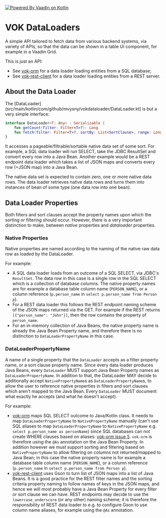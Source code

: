 [![Powered By Vaadin on Kotlin](http://vaadinonkotlin.eu/iconography/vok_badge.svg)](http://vaadinonkotlin.eu)

# VOK DataLoaders

A simple API tailored to fetch data from various backend systems, via
variety of APIs, so that the data can be shown in a table UI component, for example
in a Vaadin Grid.

This is just an API:

* See [vok-orm](https://github.com/mvysny/vok-orm) for a data loader loading
  entities from a SQL database;
* See [vok-rest-client](https://github.com/mvysny/vaadin-on-kotlin/tree/master/vok-rest-client)
  for a data loader loading entities from a REST server.

## About the Data Loader

The [DataLoader](src/main/kotlin/com/github/mvysny/vokdataloader/DataLoader.kt] is but a very simple interface:

```kotlin
interface DataLoader<T: Any> : Serializable {
    fun getCount(filter: Filter<T>?): Long
    fun fetch(filter: Filter<T>?, sortBy: List<SortClause>, range: LongRange): List<T>
}
```

It accesses a pageable/filtrable/sortable native data set of some sort. For example, a SQL data loader will run SELECT, take
the JDBC ResultSet and convert every row into a Java Bean. Another example would be a REST endpoint data loader which
takes a list of JSON maps and converts every row (=JSON map) into a Java Bean.

The native data set is expected to contain zero, one or more native data rows. The data loader retrieves native data rows
and turns them into instances of bean of some type (one data row into one bean).

## Data Loader Properties

Both filters and sort clauses accept the property names upon which the sorting
or filtering should occur. However, there is a very important distinction to make,
between _native_ properties and _dataloader_ properties.

### Native Properties

Native properties are named according to the naming of the native raw data row as loaded by the DataLoader.

For example:

* A SQL data loader loads from an outcome of a SQL SELECT, via JDBC's `ResultSet`. The data row
  in this case is a single row in the SQL SELECT which is a collection of database columns. The native property names are
  for example a database table column name (`PERSON_NAME`), or a column reference (`p.person_name` in
  `select p.person_name from Person p`).
* For a REST data loader this follows the REST endpoint naming scheme of the JSON maps returned via the GET.
  For example if the REST returns `[{"person_name": "John"}]`,
  then the row contains the property of `person_name`.
* For an in-memory collection of Java Beans, the native property name is already the Java Bean Property name, and
  therefore there is no distinction to `DataLoaderPropertyName` in this case.

### DataLoaderPropertyName

A name of a single property that the `DataLoader` accepts as a filter property name, or a sort clause property name.
Since every data loader produces Java Beans, every `DataLoader` MUST support Java Bean Property names
as `DataLoaderPropertyName`. In addition to that, the DataLoader MAY decide to
additionally accept `NativePropertyName`s as `DataLoaderPropertyName`s, to allow the user to reference native properties in filters and
sort clauses which aren't mapped to the Java Bean.
Every `DataLoader` MUST document what exactly he accepts (and what he doesn't accept).

For example:

* [vok-orm](https://github.com/mvysny/vok-orm) maps SQL SELECT outcome to Java/Kotlin class. It needs to map
`DataLoaderPropertyName` to `NativePropertyName` manually (can't use SQL aliases to map `DataLoaderPropertyName` to `NativePropertyName`
e.g. `select p.person_name as personName`) since SQL databases can not create WHERE
clauses based on aliases: [vok-orm issue 5](https://github.com/mvysny/vok-orm/issues/5). `vok-orm` is therefore
using the `@As` annotation on the Java Bean Property. In addition however we must support sorting and filtering based on
`NativePropertyName` to allow filtering on columns not returned/mapped to Java Bean; in this case the native property name
is for example a database table column name (`PERSON_NAME`), or a column reference (`p.person_name` in
  `select p.person_name from Person p`).
* [vok-rest-client](https://github.com/mvysny/vaadin-on-kotlin/tree/master/vok-rest-client) uses Gson to turn list of
JSON maps into a list of Java Beans. It is a good practice for the REST filter names and the sorting criteria property naming
to follow names of keys in the JSON maps, and hence we will most probably have a Java Bean Property for every filter
or sort clause we can have. REST endpoints may decide to use the `lowercase_underscore` (or any other) naming scheme;
it is therefore the responsibility of REST data loader to e.g. to configure Gson to use column name aliases, for example using the `@As` annotation.
